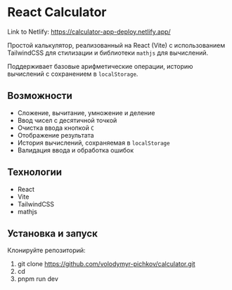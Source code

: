 # React Calculator

Link to Netlify: https://calculator-app-deploy.netlify.app/

Простой калькулятор, реализованный на React (Vite) с использованием TailwindCSS для стилизации и библиотеки `mathjs` для вычислений. 
 
Поддерживает базовые арифметические операции, историю вычислений с сохранением в `localStorage`.

## Возможности

- Сложение, вычитание, умножение и деление
- Ввод чисел с десятичной точкой
- Очистка ввода кнопкой `C`
- Отображение результата
- История вычислений, сохраняемая в `localStorage`
- Валидация ввода и обработка ошибок

## Технологии

- React
- Vite
- TailwindCSS
- mathjs

## Установка и запуск

Клонируйте репозиторий:

1) git clone <https://github.com/volodymyr-pichkov/calculator.git>
2) cd <calculator>
3) pnpm run dev

